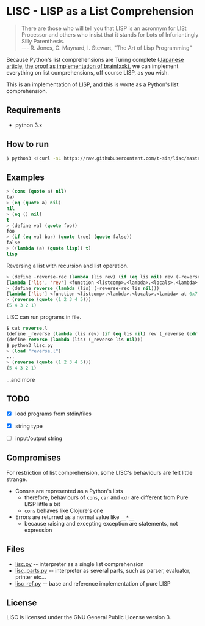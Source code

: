 # LISC - LISP as a List Comprehension


> There are those who will tell you that LISP is an acronnym for LISt Processor and others who insist that it stands for Lots of Infuriantingly Silly Parenthesis.  
> --- R. Jones, C. Maynard, I. Stewart, "The Art of Lisp Programming"


Because Python's list comprehensions are Turing complete ([Japanese article](https://qiita.com/KTakahiro1729/items/c9cb757473de50652374), [the proof as implementation of brainfxxk](https://ideone.com/zrQWwa)), we can implement everything on list comprehensions, off course LISP, as you wish.

This is an implementation of LISP, and this is wrote as a Python's list comprehension.


## Requirements

- python 3.x


## How to run

```sh
$ python3 <(curl -sL https://raw.githubusercontent.com/t-sin/lisc/master/lisc.py)
```

## Examples

```lisp
> (cons (quote a) nil)
(a)
> (eq (quote a) nil)
nil
> (eq () nil)
t
> (define val (quote foo))
foo
> (if (eq val bar) (quote true) (quote false))
false
> ((lambda (a) (quote lisp)) t)
lisp
```

Reversing a list with recursion and list operation.

```lisp
> (define -reverse-rec (lambda (lis rev) (if (eq lis nil) rev (-reverse-rec (cdr lis) (cons (car lis) rev)))))
[lambda ['lis', 'rev'] <function <listcomp>.<lambda>.<locals>.<lambda> at 0x7f8052332ea0>]
> (define reverse (lambda (lis) (-reverse-rec lis nil)))
[lambda ['lis'] <function <listcomp>.<lambda>.<locals>.<lambda> at 0x7f8052356048>]
> (reverse (quote (1 2 3 4 5)))
(5 4 3 2 1)
```

LISC can run programs in file.

```lisp
$ cat reverse.l
(define _reverse (lambda (lis rev) (if (eq lis nil) rev (_reverse (cdr lis) (cons (car lis) rev)))))
(define reverse (lambda (lis) (_reverse lis nil)))
$ python3 lisc.py
> (load "reverse.l")
...
> (reverse (quote (1 2 3 4 5)))
(5 4 3 2 1)
```

...and more

## TODO

- [x] load programs from stdin/files
- [x] string type
- [ ] input/output string


## Compromises

For restriction of list comprehension, some LISC's behaviours are felt little strange.

- Conses are represented as a Python's lists
    - therefore, behaviours of `cons`, `car` and `cdr` are different from Pure LISP little a bit
    - `cons` behaves like Clojure's one
- Errors are returned as a normal value like `__*__`
    - because raising and excepting exception are statements, not expression


## Files

- [lisc.py](lisc.py) -- interpreter as a single list comprehension
- [lisc_parts.py](lisc_parts.py) -- interpreter as several parts, such as parser, evaluator, printer etc...
- [lisc_ref.py](lisc_ref.py) -- base and reference implementation of pure LISP


## License

LISC is licensed under the GNU General Public License version 3.
